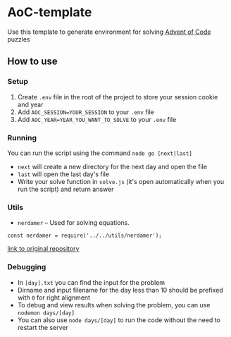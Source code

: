# AoC-template
Use this template to generate environment for solving [Advent of Code](https://adventofcode.com/) puzzles

## How to use

### Setup
1. Create `.env` file in the root of the project to store your session cookie and year
2. Add `AOC_SESSION=YOUR_SESSION` to your `.env` file
3. Add `AOC_YEAR=YEAR_YOU_WANT_TO_SOLVE` to your `.env` file

### Running
You can run the script using the command `node go [next|last]`
  - `next` will create a new directory for the next day and open the file
  - `last` will open the last day's file
  - Write your solve function in `solve.js` (it's open automatically when you run the script) and return answer

### Utils
- `nerdamer` – Used for solving equations.
```
const nerdamer = require('../../utils/nerdamer');
```
[link to original repository](https://github.com/jiggzson/nerdamer)

### Debugging
- In `[day].txt` you can find the input for the problem
- Dirname and input filename for the day less than 10 should be prefixed with `0` for right alignment
- To debug and view results when solving the problem, you can use `nodemon days/[day]`
- You can also use `node days/[day]` to run the code without the need to restart the server
